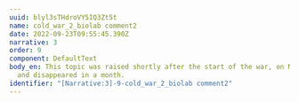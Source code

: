 ```yaml
---
uuid: blyl3sTHdroVY5IQ3Zt5t
name: cold_war_2_biolab comment2
date: 2022-09-23T09:55:45.390Z
narrative: 3
order: 9
component: DefaultText
body_en: This topic was raised shortly after the start of the war, on March 7,
  and disappeared in a month.
identifier: "[Narrative:3]-9-cold_war_2_biolab comment2"
---
```

